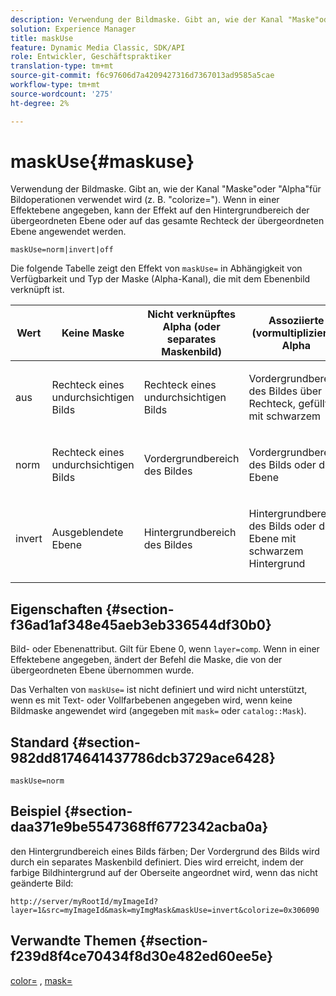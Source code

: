 ```yaml
---
description: Verwendung der Bildmaske. Gibt an, wie der Kanal "Maske"oder "Alpha"für Bildoperationen verwendet wird (z. B. "colorize="). Wenn in einer Effektebene angegeben, kann der Effekt auf den Hintergrundbereich der übergeordneten Ebene oder auf das gesamte Rechteck der übergeordneten Ebene angewendet werden.
solution: Experience Manager
title: maskUse
feature: Dynamic Media Classic, SDK/API
role: Entwickler, Geschäftspraktiker
translation-type: tm+mt
source-git-commit: f6c97606d7a4209427316d7367013ad9585a5cae
workflow-type: tm+mt
source-wordcount: '275'
ht-degree: 2%

---
```



# maskUse{#maskuse}

Verwendung der Bildmaske. Gibt an, wie der Kanal &quot;Maske&quot;oder &quot;Alpha&quot;für Bildoperationen verwendet wird (z. B. &quot;colorize=&quot;). Wenn in einer Effektebene angegeben, kann der Effekt auf den Hintergrundbereich der übergeordneten Ebene oder auf das gesamte Rechteck der übergeordneten Ebene angewendet werden.

`maskUse=norm|invert|off`

Die folgende Tabelle zeigt den Effekt von `maskUse=` in Abhängigkeit von Verfügbarkeit und Typ der Maske (Alpha-Kanal), die mit dem Ebenenbild verknüpft ist.

<table id="table_B765F6A765F548948531AF26DA0B4360"> 
 <thead> 
  <tr> 
   <th class="entry"> <b> Wert</b> </th> 
   <th class="entry"> <b> Keine Maske</b> </th> 
   <th class="entry"> <b> Nicht verknüpftes Alpha (oder separates Maskenbild)</b> </th> 
   <th class="entry"> <b> Assoziierte (vormultiplizierte) Alpha</b> </th> 
  </tr> 
 </thead>
 <tbody> 
  <tr> 
   <td> <p> <span class="codeph"> aus </span> </p> </td> 
   <td> <p> Rechteck eines undurchsichtigen Bilds </p> </td> 
   <td> <p> Rechteck eines undurchsichtigen Bilds </p> </td> 
   <td> <p> Vordergrundbereich des Bildes über Rechteck, gefüllt mit schwarzem </p> </td> 
  </tr> 
  <tr> 
   <td> <p> <span class="codeph"> norm  </span> </p> </td> 
   <td> <p> Rechteck eines undurchsichtigen Bilds </p> </td> 
   <td> <p> Vordergrundbereich des Bildes </p> </td> 
   <td> <p> Vordergrundbereich des Bilds oder der Ebene </p> </td> 
  </tr> 
  <tr> 
   <td> <p> <span class="codeph"> invert  </span> </p> </td> 
   <td> <p> Ausgeblendete Ebene </p> </td> 
   <td> <p> Hintergrundbereich des Bildes </p> </td> 
   <td> <p> Hintergrundbereich des Bilds oder der Ebene mit schwarzem Hintergrund </p> </td> 
  </tr> 
 </tbody> 
</table>

## Eigenschaften {#section-f36ad1af348e45aeb3eb336544df30b0}

Bild- oder Ebenenattribut. Gilt für Ebene 0, wenn `layer=comp`. Wenn in einer Effektebene angegeben, ändert der Befehl die Maske, die von der übergeordneten Ebene übernommen wurde.

Das Verhalten von `maskUse=` ist nicht definiert und wird nicht unterstützt, wenn es mit Text- oder Vollfarbebenen angegeben wird, wenn keine Bildmaske angewendet wird (angegeben mit `mask=` oder `catalog::Mask`).

## Standard {#section-982dd8174641437786dcb3729ace6428}

`maskUse=norm`

## Beispiel {#section-daa371e9be5547368ff6772342acba0a}

den Hintergrundbereich eines Bilds färben; Der Vordergrund des Bilds wird durch ein separates Maskenbild definiert. Dies wird erreicht, indem der farbige Bildhintergrund auf der Oberseite angeordnet wird, wenn das nicht geänderte Bild:

`http://server/myRootId/myImageId?layer=1&src=myImageId&mask=myImgMask&maskUse=invert&colorize=0x306090`

## Verwandte Themen {#section-f239d8f4ce70434f8d30e482ed60ee5e}

[color=](/help/aem-is-ir-api/is-api/http-ref/image-serving-api-ref/c-http-protocol-reference/c-data-types/r-is-http-color.md) ,  [mask=](../../../../../is-api/http-ref/image-serving-api-ref/c-http-protocol-reference/c-command-reference/r-mask.md#reference-922254e027404fb890b850e2723ee06e)
